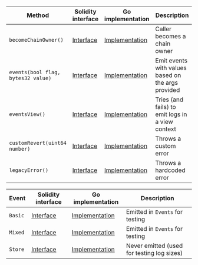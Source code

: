 <table>
    <thead>
      <tr>
        <th>Method</th>
        <th>Solidity interface</th>
        <th>Go implementation</th>
        <th>Description</th>
      </tr>
    </thead>
    <tbody>
      <tr>
            <td><code>becomeChainOwner()</code></td>
            <td><a href="https://github.com/OffchainLabs/nitro-contracts/blob/9a6bfad2363322099d399698751551ff044c7a72/src/precompiles/ArbDebug.sol#L13" target="_blank">Interface</a></td>
            <td><a href="https://github.com/OffchainLabs/nitro/blob/v2.3.0/precompiles/ArbDebug.go#L55" target="_blank">Implementation</a></td>
            <td>Caller becomes a chain owner</td>
          </tr><tr>
            <td><code>events(bool flag, bytes32 value)</code></td>
            <td><a href="https://github.com/OffchainLabs/nitro-contracts/blob/9a6bfad2363322099d399698751551ff044c7a72/src/precompiles/ArbDebug.sol#L16" target="_blank">Interface</a></td>
            <td><a href="https://github.com/OffchainLabs/nitro/blob/v2.3.0/precompiles/ArbDebug.go#L27" target="_blank">Implementation</a></td>
            <td>Emit events with values based on the args provided</td>
          </tr><tr>
            <td><code>eventsView()</code></td>
            <td><a href="https://github.com/OffchainLabs/nitro-contracts/blob/9a6bfad2363322099d399698751551ff044c7a72/src/precompiles/ArbDebug.sol#L19" target="_blank">Interface</a></td>
            <td><a href="https://github.com/OffchainLabs/nitro/blob/v2.3.0/precompiles/ArbDebug.go#L45" target="_blank">Implementation</a></td>
            <td>Tries (and fails) to emit logs in a view context</td>
          </tr><tr>
            <td><code>customRevert(uint64 number)</code></td>
            <td><a href="https://github.com/OffchainLabs/nitro-contracts/blob/9a6bfad2363322099d399698751551ff044c7a72/src/precompiles/ArbDebug.sol#L38" target="_blank">Interface</a></td>
            <td><a href="https://github.com/OffchainLabs/nitro/blob/v2.3.0/precompiles/ArbDebug.go#L50" target="_blank">Implementation</a></td>
            <td>Throws a custom error</td>
          </tr><tr>
            <td><code>legacyError()</code></td>
            <td><a href="https://github.com/OffchainLabs/nitro-contracts/blob/9a6bfad2363322099d399698751551ff044c7a72/src/precompiles/ArbDebug.sol#L40" target="_blank">Interface</a></td>
            <td><a href="https://github.com/OffchainLabs/nitro/blob/v2.3.0/precompiles/ArbDebug.go#L59" target="_blank">Implementation</a></td>
            <td>Throws a hardcoded error</td>
          </tr>
    </tbody>
  </table><table>
      <thead>
        <tr>
          <th>Event</th>
          <th>Solidity interface</th>
          <th>Go implementation</th>
          <th>Description</th>
        </tr>
      </thead>
      <tbody>
        <tr>
              <td><code>Basic</code></td>
              <td><a href="https://github.com/OffchainLabs/nitro-contracts/blob/9a6bfad2363322099d399698751551ff044c7a72/src/precompiles/ArbDebug.sol#L22" target="_blank">Interface</a></td>
              <td><a href="https://github.com/OffchainLabs/nitro/blob/v2.3.0/precompiles/ArbDebug.go#L32" target="_blank">Implementation</a></td>
              <td>Emitted in <code>Events</code> for testing</td>
            </tr><tr>
              <td><code>Mixed</code></td>
              <td><a href="https://github.com/OffchainLabs/nitro-contracts/blob/9a6bfad2363322099d399698751551ff044c7a72/src/precompiles/ArbDebug.sol#L23" target="_blank">Interface</a></td>
              <td><a href="https://github.com/OffchainLabs/nitro/blob/v2.3.0/precompiles/ArbDebug.go#L37" target="_blank">Implementation</a></td>
              <td>Emitted in <code>Events</code> for testing</td>
            </tr><tr>
              <td><code>Store</code></td>
              <td><a href="https://github.com/OffchainLabs/nitro-contracts/blob/9a6bfad2363322099d399698751551ff044c7a72/src/precompiles/ArbDebug.sol#L30" target="_blank">Interface</a></td>
              <td><a href="https://github.com/OffchainLabs/nitro/blob/v2.3.0/precompiles/ArbDebug.go#L0" target="_blank">Implementation</a></td>
              <td>Never emitted (used for testing log sizes)</td>
            </tr>
      </tbody>
    </table>